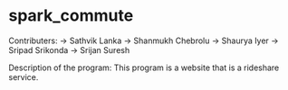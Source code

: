 # spark_commute
  Contributers:
-> Sathvik Lanka
-> Shanmukh Chebrolu
-> Shaurya Iyer
-> Sripad Srikonda
-> Srijan Suresh

Description of the program:
This program is a website that is a rideshare service.
